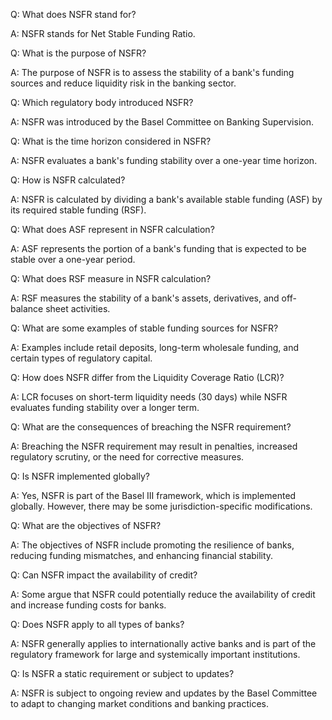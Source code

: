  Q: What does NSFR stand for?

A: NSFR stands for Net Stable Funding Ratio.



Q: What is the purpose of NSFR?

A: The purpose of NSFR is to assess the stability of a bank's funding sources and reduce liquidity risk in the banking sector.



Q: Which regulatory body introduced NSFR?

A: NSFR was introduced by the Basel Committee on Banking Supervision.



Q: What is the time horizon considered in NSFR?

A: NSFR evaluates a bank's funding stability over a one-year time horizon.



Q: How is NSFR calculated?

A: NSFR is calculated by dividing a bank's available stable funding (ASF) by its required stable funding (RSF).



Q: What does ASF represent in NSFR calculation?

A: ASF represents the portion of a bank's funding that is expected to be stable over a one-year period.



Q: What does RSF measure in NSFR calculation?

A: RSF measures the stability of a bank's assets, derivatives, and off-balance sheet activities.



Q: What are some examples of stable funding sources for NSFR?

A: Examples include retail deposits, long-term wholesale funding, and certain types of regulatory capital.



Q: How does NSFR differ from the Liquidity Coverage Ratio (LCR)?

A: LCR focuses on short-term liquidity needs (30 days) while NSFR evaluates funding stability over a longer term.



Q: What are the consequences of breaching the NSFR requirement?

A: Breaching the NSFR requirement may result in penalties, increased regulatory scrutiny, or the need for corrective measures.



Q: Is NSFR implemented globally?

A: Yes, NSFR is part of the Basel III framework, which is implemented globally. However, there may be some jurisdiction-specific modifications.



Q: What are the objectives of NSFR?

A: The objectives of NSFR include promoting the resilience of banks, reducing funding mismatches, and enhancing financial stability.



Q: Can NSFR impact the availability of credit?

A: Some argue that NSFR could potentially reduce the availability of credit and increase funding costs for banks.



Q: Does NSFR apply to all types of banks?

A: NSFR generally applies to internationally active banks and is part of the regulatory framework for large and systemically important institutions.



Q: Is NSFR a static requirement or subject to updates?

A: NSFR is subject to ongoing review and updates by the Basel Committee to adapt to changing market conditions and banking practices.
